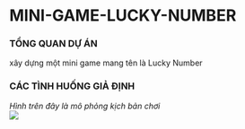 # MINI-GAME-LUCKY-NUMBER
<h3>TỔNG QUAN DỰ ÁN</h3>
<div>xây dựng một mini game mang tên là Lucky Number</div> 
<h3>CÁC TÌNH HUỐNG GIẢ ĐỊNH</h3>

<div><em>Hình trên đây là mô phỏng kịch bản chơi</em></div>
<img src="https://firebasestorage.googleapis.com/v0/b/funix-way.appspot.com/o/SE20%2FPRO192x%2FPRO192x_Asm%201.JPG?alt=media&token=406d2cd9-80f1-469b-9e84-e0e9f167cc8b">

